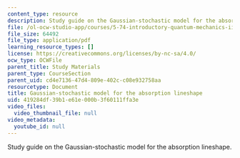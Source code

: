 ```yaml
---
content_type: resource
description: Study guide on the Gaussian-stochastic model for the absorption lineshape.
file: /ol-ocw-studio-app/courses/5-74-introductory-quantum-mechanics-ii-spring-2009/419284df39b1e61e000b3f60111ffa3e_MIT5_74s09_study05.pdf
file_size: 64492
file_type: application/pdf
learning_resource_types: []
license: https://creativecommons.org/licenses/by-nc-sa/4.0/
ocw_type: OCWFile
parent_title: Study Materials
parent_type: CourseSection
parent_uid: cd4e7136-47d4-809e-402c-c08e932758aa
resourcetype: Document
title: Gaussian-stochastic model for the absorption lineshape
uid: 419284df-39b1-e61e-000b-3f60111ffa3e
video_files:
  video_thumbnail_file: null
video_metadata:
  youtube_id: null
---
```

Study guide on the Gaussian-stochastic model for the absorption lineshape.